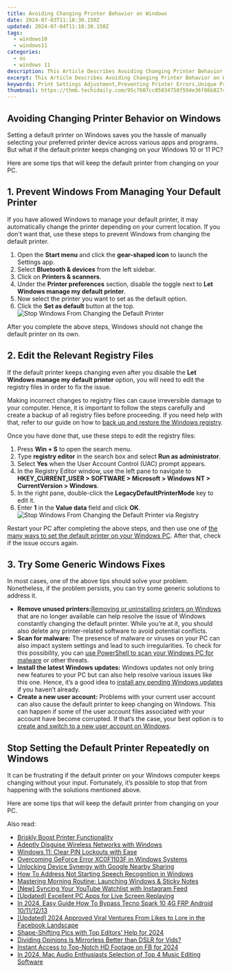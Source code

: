 ```yaml
---
title: Avoiding Changing Printer Behavior on Windows
date: 2024-07-03T11:18:30.150Z
updated: 2024-07-04T11:18:30.150Z
tags:
  - windows10
  - windows11
categories:
  - os
  - windows 11
description: This Article Describes Avoiding Changing Printer Behavior on Windows
excerpt: This Article Describes Avoiding Changing Printer Behavior on Windows
keywords: Print Settings Adjustment,Preventing Printer Errors,Unique Printer Patterns,Fix Inconsistent Printers,Windows Printer Behavior,Stable Printer Output,Stop Printer Glitches
thumbnail: https://thmb.techidaily.com/95c7607cc85834758f594e36f86b8274633568f32ba37267dd79e6e802f121e2.png
---
```


## Avoiding Changing Printer Behavior on Windows

 Setting a default printer on Windows saves you the hassle of manually selecting your preferred printer device across various apps and programs. But what if the default printer keeps changing on your Windows 10 or 11 PC?

 Here are some tips that will keep the default printer from changing on your PC.

## 1\. Prevent Windows From Managing Your Default Printer

 If you have allowed Windows to manage your default printer, it may automatically change the printer depending on your current location. If you don't want that, use these steps to prevent Windows from changing the default printer.

1. Open the **Start menu** and click the **gear-shaped icon** to launch the Settings app.
2. Select **Bluetooth & devices** from the left sidebar.
3. Click on **Printers & scanners**.
4. Under the **Printer preferences** section, disable the toggle next to **Let Windows manage my default printer**.
5. Now select the printer you want to set as the default option.
6. Click the **Set as default** button at the top.  
![Stop Windows From Changing the Default Printer](https://static1.makeuseofimages.com/wordpress/wp-content/uploads/2023/08/stop-windows-from-changing-the-default-printer.jpg)

 After you complete the above steps, Windows should not change the default printer on its own.

## 2\. Edit the Relevant Registry Files

 If the default printer keeps changing even after you disable the **Let Windows manage my default printer** option, you will need to edit the registry files in order to fix the issue.

 Making incorrect changes to registry files can cause irreversible damage to your computer. Hence, it is important to follow the steps carefully and create a backup of all registry files before proceeding. If you need help with that, refer to our guide on how to [back up and restore the Windows registry](https://www.makeuseof.com/tag/backup-restore-windows-registry/).

 Once you have done that, use these steps to edit the registry files:

1. Press **Win + S** to open the search menu.
2. Type **registry editor** in the search box and select **Run as administrator**.
3. Select **Yes** when the User Account Control (UAC) prompt appears.
4. In the Registry Editor window, use the left pane to navigate to **HKEY\_CURRENT\_USER > SOFTWARE > Microsoft > Windows NT > CurrentVersion > Windows**.
5. In the right pane, double-click the **LegacyDefaultPrinterMode** key to edit it.
6. Enter **1** in the **Value data** field and click **OK**.  
![Stop Windows From Changing the Default Printer via Registry](https://static1.makeuseofimages.com/wordpress/wp-content/uploads/2023/08/stop-windows-from-changing-the-default-printer-via-registry.jpg)

 Restart your PC after completing the above steps, and then use one of [the many ways to set the default printer on your Windows PC](https://www.makeuseof.com/set-default-printer-windows-11/). After that, check if the issue occurs again.

## 3\. Try Some Generic Windows Fixes

 In most cases, one of the above tips should solve your problem. Nonetheless, if the problem persists, you can try some generic solutions to address it.

* **Remove unused printers:**[Removing or uninstalling printers on Windows](https://www.makeuseof.com/windows-remove-printer/) that are no longer available can help resolve the issue of Windows constantly changing the default printer. While you’re at it, you should also delete any printer-related software to avoid potential conflicts.
* **Scan for malware:** The presence of malware or viruses on your PC can also impact system settings and lead to such irregularities. To check for this possibility, you can [use PowerShell to scan your Windows PC for malware](https://www.makeuseof.com/how-to-use-powershell-to-scan-windows-10-for-malware/) or other threats.
* **Install the latest Windows updates:** Windows updates not only bring new features to your PC but can also help resolve various issues like this one. Hence, it’s a good idea to [install any pending Windows updates](https://www.makeuseof.com/update-windows-manually/) if you haven’t already.
* **Create a new user account:** Problems with your current user account can also cause the default printer to keep changing on Windows. This can happen if some of the user account files associated with your account have become corrupted. If that’s the case, your best option is to [create and switch to a new user account on Windows](https://www.makeuseof.com/tag/fix-windows-issues-creating-new-user-account/).

## Stop Setting the Default Printer Repeatedly on Windows

 It can be frustrating if the default printer on your Windows computer keeps changing without your input. Fortunately, it’s possible to stop that from happening with the solutions mentioned above.

 Here are some tips that will keep the default printer from changing on your PC.

<span class="atpl-alsoreadstyle">Also read:</span>
<div><ul>
<li><a href="https://windows11.techidaily.com/briskly-boost-printer-functionality/"><u>Briskly Boost Printer Functionality</u></a></li>
<li><a href="https://windows11.techidaily.com/adeptly-disguise-wireless-networks-with-windows/"><u>Adeptly Disguise Wireless Networks with Windows</u></a></li>
<li><a href="https://windows11.techidaily.com/windows-11-clear-pin-lockouts-with-ease/"><u>Windows 11: Clear PIN Lockouts with Ease</u></a></li>
<li><a href="https://windows11.techidaily.com/overcoming-geforce-error-xc0f1103f-in-windows-systems/"><u>Overcoming GeForce Error XC0F1103F in Windows Systems</u></a></li>
<li><a href="https://windows11.techidaily.com/unlocking-device-synergy-with-google-nearby-sharing/"><u>Unlocking Device Synergy with Google Nearby Sharing</u></a></li>
<li><a href="https://windows11.techidaily.com/how-to-address-not-starting-speech-recognition-in-windows/"><u>How To Address Not Starting Speech Recognition in Windows</u></a></li>
<li><a href="https://windows11.techidaily.com/mastering-morning-routine-launching-windows-and-sticky-notes/"><u>Mastering Morning Routine: Launching Windows & Sticky Notes</u></a></li>
<li><a href="https://facebook-video-footage.techidaily.com/new-syncing-your-youtube-watchlist-with-instagram-feed/"><u>[New] Syncing Your YouTube Watchlist with Instagram Feed</u></a></li>
<li><a href="https://screen-mirroring-recording.techidaily.com/updated-excellent-pc-apps-for-live-screen-replaying/"><u>[Updated] Excellent PC Apps for Live Screen Replaying</u></a></li>
<li><a href="https://bypass-frp.techidaily.com/in-2024-easy-guide-how-to-bypass-tecno-spark-10-4g-frp-android-10111213-by-drfone-android/"><u>In 2024, Easy Guide How To Bypass Tecno Spark 10 4G FRP Android 10/11/12/13</u></a></li>
<li><a href="https://facebook-video-content.techidaily.com/updated-2024-approved-viral-ventures-from-likes-to-lore-in-the-facebook-landscape/"><u>[Updated] 2024 Approved  Viral Ventures  From Likes to Lore in the Facebook Landscape</u></a></li>
<li><a href="https://extra-guidance.techidaily.com/shape-shifting-pics-with-top-editors-help-for-2024/"><u>Shape-Shifting Pics with Top Editors' Help for 2024</u></a></li>
<li><a href="https://youtube-clips.techidaily.com/dividing-opinions-is-mirrorless-better-than-dslr-for-vids/"><u>Dividing Opinions  Is Mirrorless Better than DSLR for Vids?</u></a></li>
<li><a href="https://facebook-video-recording.techidaily.com/instant-access-to-top-notch-hd-footage-on-fb-for-2024/"><u>Instant Access to Top-Notch HD Footage on FB for 2024</u></a></li>
<li><a href="https://audio-editing.techidaily.com/in-2024-mac-audio-enthusiasts-selection-of-top-4-music-editing-software/"><u>In 2024, Mac Audio Enthusiasts Selection of Top 4 Music Editing Software</u></a></li>
</ul></div>

<ins class="adsbygoogle"
      style="display:block"
      data-ad-client="ca-pub-7571918770474297"
      data-ad-slot="8358498916"
      data-ad-format="auto"
      data-full-width-responsive="true"></ins>